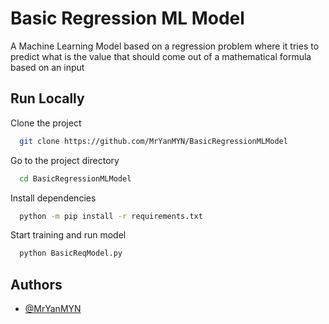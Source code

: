 
# Basic Regression ML Model

A Machine Learning Model based on a regression problem where it tries to predict what is the value that should come out of a mathematical formula based on an input

## Run Locally

Clone the project

```bash
  git clone https://github.com/MrYanMYN/BasicRegressionMLModel
```

Go to the project directory

```bash
  cd BasicRegressionMLModel
```

Install dependencies

```bash
  python -m pip install -r requirements.txt
```

Start training and run model

```bash
  python BasicReqModel.py
```


## Authors

- [@MrYanMYN](https://github.com/MrYanMYN)



